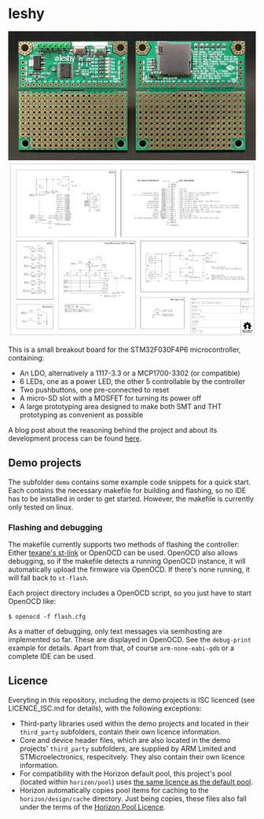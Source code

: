 # leshy

![PCB top and bottom](./board.jpg)
[![Schematic](./schematic.png)](./schematic.pdf)

This is a small breakout board for the STM32F030F4P6 microcontroller,
containing:

 - An LDO, alternatively a 1117-3.3 or a MCP1700-3302 (or compatible)
 - 6 LEDs, one as a power LED, the other 5 controllable by the controller
 - Two pushbuttons, one pre-connected to reset
 - A micro-SD slot with a MOSFET for turning its power off
 - A large prototyping area designed to make both SMT and THT prototyping as
   convenient as possible

A blog post about the reasoning behind the project and about its development
process can be found [here](https://25120.org/post/leshy/).

## Demo projects

The subfolder `demo` contains some example code snippets for a quick start. Each
contains the necessary makefile for building and flashing, so no IDE has to be
installed in order to get started. However, the makefile is currently only
tested on linux.


### Flashing and debugging

The makefile currently supports two methods of flashing the controller: Either
[texane's st-link](https://github.com/texane/stlink) or OpenOCD can be used.
OpenOCD also allows debugging, so if the makefile detects a running OpenOCD
instance, it will automatically upload the firmware via OpenOCD. If there's
none running, it will fall back to `st-flash`.

Each project directory includes a OpenOCD script, so you just have to start
OpenOCD like:

```
$ openocd -f flash.cfg
```

As a matter of debugging, only text messages via semihosting are implemented so
far. These are displayed in OpenOCD. See the `debug-print` example for details.
Apart from that, of course `arm-none-eabi-gdb` or a complete IDE can be used.

## Licence

Everyting in this repository, including the demo projects is ISC licenced (see
LICENCE_ISC.md for details), with the following exceptions:

* Third-party libraries used within the demo projects and located in their
  `third_party` subfolders, contain their own licence information.
* Core and device header files, which are also located in the demo projects'
  `third_party` subfolders, are supplied by ARM Limited and STMicroelectronics,
  respecitvely. They also contain their own licence information.
* For compatibility with the Horizon default pool, this project's pool (located
  within `horizon/pool`) uses
  [the same licence as the default pool](https://github.com/horizon-eda/horizon-pool/blob/master/LICENSE.md).
* Horizon automatically copies pool items for caching to the
  `horizon/design/cache` directory. Just being copies, these files also fall
  under the terms of the
  [Horizon Pool Licence](https://github.com/horizon-eda/horizon-pool/blob/master/LICENSE.md).


